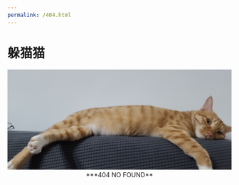 ```yaml
---
permalink: /404.html
---
```

# 躲猫猫

<div style="text-align:center"><img src="/images/404.jpg" /></div>
<div style="text-align:center">***404 NO FOUND**</div>

